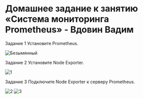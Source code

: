 # Домашнее задание к занятию «Система мониторинга Prometheus» - Вдовин Вадим
Задание 1
Установите Prometheus.

![Безымянный](https://user-images.githubusercontent.com/130470784/234814891-af35c078-fe86-4101-b162-01b8e3ac2118.png)

Задание 2
Установите Node Exporter.

![1](https://user-images.githubusercontent.com/130470784/234814936-6b71318d-12d8-4f9d-adaa-334263c91f35.png)

Задание 3
Подключите Node Exporter к серверу Prometheus.

![2](https://user-images.githubusercontent.com/130470784/234814971-75905bfa-0926-430a-b207-f7255c853942.png)
![3](https://user-images.githubusercontent.com/130470784/234815001-66fbba89-8231-411d-a35c-545c8e269a1c.png)

